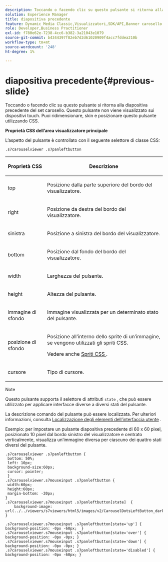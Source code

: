 ```yaml
---
description: Toccando o facendo clic su questo pulsante si ritorna alla diapositiva precedente del set carosello. Questo pulsante non viene visualizzato sui dispositivi touch. Puoi ridimensionare, skin e posizionare questo pulsante utilizzando CSS.
solution: Experience Manager
title: diapositiva precedente
feature: Dynamic Media Classic,Visualizzatori,SDK/API,Banner carosello
role: Developer,Business Practitioner
exl-id: f780e62e-7238-4cc6-b382-3a21043e1079
source-git-commit: b4344397f82eb7d2d61020909f4acc7fddea210b
workflow-type: tm+mt
source-wordcount: '248'
ht-degree: 1%

---
```


# diapositiva precedente{#previous-slide}

Toccando o facendo clic su questo pulsante si ritorna alla diapositiva precedente del set carosello. Questo pulsante non viene visualizzato sui dispositivi touch. Puoi ridimensionare, skin e posizionare questo pulsante utilizzando CSS.

<!--<a id="section_6C008EE11212461FA744F2540D38C295"></a>-->

**Proprietà CSS dell’area visualizzatore principale**

L’aspetto del pulsante è controllato con il seguente selettore di classe CSS:

`.s7carouselviewer .s7panleftbutton`

<table id="table_94EE3F5BBE4547C0B4943471CEE7EDE4"> 
 <thead> 
  <tr> 
   <th colname="col1" class="entry"> <p> Proprietà CSS </p> </th> 
   <th colname="col2" class="entry"> <p>Descrizione </p> </th> 
  </tr> 
 </thead>
 <tbody> 
  <tr> 
   <td colname="col1"> <p> <span class="codeph"> top  </span> </p> </td> 
   <td colname="col2"> <p>Posizione dalla parte superiore del bordo del visualizzatore. </p> </td> 
  </tr> 
  <tr> 
   <td colname="col1"> <p> <span class="codeph"> right  </span> </p> </td> 
   <td colname="col2"> <p>Posizione da destra del bordo del visualizzatore. </p> </td> 
  </tr> 
  <tr> 
   <td colname="col1"> <p> <span class="codeph"> sinistra  </span> </p> </td> 
   <td colname="col2"> <p>Posizione a sinistra del bordo del visualizzatore. </p> </td> 
  </tr> 
  <tr> 
   <td colname="col1"> <p> <span class="codeph"> bottom  </span> </p> </td> 
   <td colname="col2"> <p>Posizione dal fondo del bordo del visualizzatore. </p> </td> 
  </tr> 
  <tr> 
   <td colname="col1"> <p> <span class="codeph"> width </span> </p> </td> 
   <td colname="col2"> <p>Larghezza del pulsante. </p> </td> 
  </tr> 
  <tr> 
   <td colname="col1"> <p> <span class="codeph"> height </span> </p> </td> 
   <td colname="col2"> <p>Altezza del pulsante. </p> </td> 
  </tr> 
  <tr> 
   <td colname="col1"> <p> <span class="codeph"> immagine di sfondo  </span> </p> </td> 
   <td colname="col2"> <p>Immagine visualizzata per un determinato stato del pulsante. </p> </td> 
  </tr> 
  <tr> 
   <td colname="col1"> <p> <span class="codeph"> posizione di sfondo  </span> </p> </td> 
   <td colname="col2"> <p> Posizione all’interno dello sprite di un’immagine, se vengono utilizzati gli spriti CSS. </p> <p>Vedere anche <a href="../../../c-html5-aem-asset-viewers/c-html5-aem-carousel/c-html5-aem-carousel-customizingviewer/c-html5-aem-carousel-customizingviewer.md#section-9b6d8d601cb441d08214dada7bb4eddc" format="dita" scope="local"> Spriti CSS </a>. </p> </td> 
  </tr> 
  <tr> 
   <td colname="col1"> <p> <span class="codeph"> cursore  </span> </p> </td> 
   <td colname="col2"> <p>Tipo di cursore. </p> </td> 
  </tr> 
 </tbody> 
</table>

>[!NOTE]
>
>Questo pulsante supporta il selettore di attributi `state` , che può essere utilizzato per applicare interfacce diverse a diversi stati del pulsante.

La descrizione comando del pulsante può essere localizzata. Per ulteriori informazioni, consulta [Localizzazione degli elementi dell’interfaccia utente](../../../c-html5-aem-asset-viewers/c-html5-aem-carousel/c-html5-aem-carousel-localization.md) .

Esempio: per impostare un pulsante diapositiva precedente di 60 x 60 pixel, posizionato 10 pixel dal bordo sinistro del visualizzatore e centrato verticalmente, visualizza un’immagine diversa per ciascuno dei quattro stati diversi del pulsante.

```
.s7carouselviewer .s7panleftbutton { 
 bottom: 50%; 
 left: 10px; 
 background-size:60px; 
 cursor: pointer; 
 } 
.s7carouselviewer.s7mouseinput .s7panleftbutton { 
 width:60px; 
 height:60px; 
 margin-bottom: -20px; 
} 
.s7carouselviewer.s7mouseinput .s7panleftbutton[state]  { 
    background-image: url(../../viewers/s7viewers/html5/images/v2/CarouselDotsLeftButton_dark_sprite.png); 
} 
 
.s7carouselviewer.s7mouseinput .s7panleftbutton[state='up'] { background-position: -0px -60px;  } 
.s7carouselviewer.s7mouseinput .s7panleftbutton[state='over'] { background-position: -0px -0px; } 
.s7carouselviewer.s7mouseinput .s7panleftbutton[state='down'] { background-position: -0px -0px; } 
.s7carouselviewer.s7mouseinput .s7panleftbutton[state='disabled'] { background-position: -0px -60px; }
```
